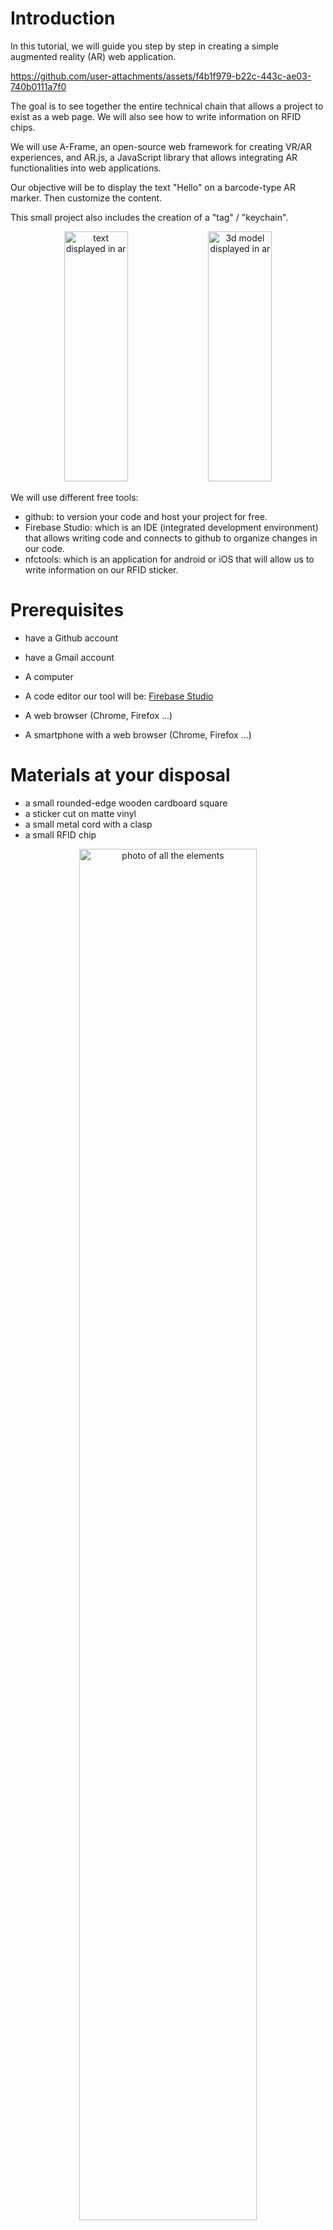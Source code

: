 # Introduction
In this tutorial, we will guide you step by step in creating a simple augmented reality (AR) web application.

https://github.com/user-attachments/assets/f4b1f979-b22c-443c-ae03-740b0111a7f0

The goal is to see together the entire technical chain that allows a project to exist as a web page. We will also see how to write information on RFID chips.

We will use A-Frame, an open-source web framework for creating VR/AR experiences, and AR.js, a JavaScript library that allows integrating AR functionalities into web applications.

Our objective will be to display the text "Hello" on a barcode-type AR marker. Then customize the content.

This small project also includes the creation of a "tag" / "keychain".
<div align="center">
  <img src="ressources/markup_1000019121.png" alt="text displayed in ar" width="45%" height="400"/>
  <img src="ressources/markup_1000019122.png" alt="3d model displayed in ar" width="45%" height="400"/>
</div>

We will use different free tools:
- github: to version your code and host your project for free.
- Firebase Studio: which is an IDE (integrated development environment) that allows writing code and connects to github to organize changes in our code.
- nfctools: which is an application for android or iOS that will allow us to write information on our RFID sticker.

# Prerequisites

- have a Github account
- have a Gmail account

- A computer
- A code editor our tool will be: [Firebase Studio](https://studio.firebase.google.com)
- A web browser (Chrome, Firefox ...)
- A smartphone with a web browser (Chrome, Firefox ...)



# Materials at your disposal
- a small rounded-edge wooden cardboard square
- a sticker cut on matte vinyl
- a small metal cord with a clasp
- a small RFID chip

<div align="center"> 
  <img src="ressources/PXL_20240912_065600761.jpg" alt="photo of all the elements" width="75%" />
</div>




For assembly, nothing could be simpler:
- stick the sticker on the wooden cardboard square on the location marked by the engraving.
- stick the RFID chip, centered, on the back of this square.
- unscrew the clasp and pass it through the hole.

and there you go! we're ready to move on to the digital part!

If you want more info on this part:
- [Sticker cutting explanations](https://github.com/LucieMrc/SilhouetteCameo_2spi)
- [Laser cutting explanations](https://github.com/b2renger/Introduction_Laser_Beambox)


📽️Speedrun video: 
- this tutorial seems long...
- actually no, it takes less than 10 minutes!
  
https://github.com/user-attachments/assets/0d7ed300-bff6-4171-a3a7-28d8e4be6978 


# Step 1: Create a GitHub account and repository
- Create a GitHub account: If you don't already have one, go to https://github.com/signup?source=login and create an account.

**☢️ The username you choose will be used for the address you'll need to type to see your project. <u>Choose a short name! without spaces, without special characters (accents, cedilla, etc.)</u>**

<div align="center"> 
  <img src="ressources/Capture_signup_github.png" alt="signup github page" width="49%" height="400"/>
  <img src="ressources/Capture_login_github.png" alt="login github page" width="49%" height="400"/>
</div>

- Create a new repository: Once logged in, click on the "New repository" button. Give your repository a name (for example, "microProjetAr"), add an optional description, and click "Create repository".

<div align="center"> 
<img src="ressources/Capture_github_newRepo.png" alt="menu to create new repo" width="75%" />
</div>
</br>
<div align="center"> 
<img src="ressources/Capture_github_newRepoCreation.png" alt="menu to create new repo" width="75%" />
</div>



# Step 2: Enable GitHub Pages
We will now configure GitHub Pages, to allow our project to be served by github servers when we enter the address: 

 https://*[your-username]*.github.io/*[your-repository]*


- Access settings: In your repository, click on the "Settings" tab, then on the "Pages" tab

<div align="center"> 
<img src="ressources/Capture_github_settings.png" alt="menu to access gh-pages settings" width="75%" />
</div>
</br>
<div align="center"> 
<img src="ressources/Capture_github_settings_pages.png" alt="Pages menu to access gh-pages settings" width="75%" />
</div>

- Select the branch: In the "GitHub Pages" section, select the "main" branch (or the main branch of your repository).
- Save changes: Click the "Save" button. Your GitHub Pages site will now be accessible at https://[your-username].github.io/[microprojetAr].

<div align="center"> 
<img src="ressources/Capture_github_settings_pages_activate.png" alt="activate gh-pages" width="75%" />
</div>

If you return to your project's home page, you will notice after a few minutes that some elements have changed. A deployment is now available!

<div align="center"> 
<img src="ressources/Capture_github_settings_pages_done.png" alt="gh-pages settings done" width="75%" />
</div>

All the infrastructure necessary to host your project is therefore in place, now you just need to add content.


# Step 3: Use Firebase Studio

Go to [Firebase Studio](https://studio.firebase.google.com) and log in.

Import the repository: Use the option to import your GitHub repository.

<div align="center"> 
<img src="ressources/fbs_home.JPG" alt="import repo in Firebase Studio" width="75%" />
</div>

Copy the address of the repository created previously.
<div align="center"> 
<img src="ressources/fbs_import.JPG" alt="import repo in Firebase Studio" width="75%" />
<img src="ressources/fbs_import_gh.JPG" alt="import repo in Firebase Studio" width="75%" />
</div>

Configure the project for web development use.

- Create a ".idx" folder:
  <div align="center"> 
  <img src="ressources/fbs_new_folder.JPG" alt="create a new file in Firebase Studio" width="75%" />
  </div>

- In this folder, create a file named "dev.nix"
  <div align="center"> 
  <img src="ressources/fbs_new_file.JPG" alt="create a new file in Firebase Studio" width="75%" />
  </div>
  To achieve this result:
   <div align="center"> 
  <img src="ressources/fbs_dev_nix.JPG" alt="create a new file in Firebase Studio" width="75%" />
  </div>

- Copy the development environment configuration code into the "dev.nix" file you just created. (This file will allow us to test our code directly in Firebase Studio and also test on our phone).
  ```nix
    # To learn more about how to use Nix to configure your environment
  # see: https://developers.google.com/idx/guides/customize-idx-env
  { pkgs, ... }: {
    # Which nixpkgs channel to use.
    channel = "stable-23.11"; # or "unstable"
    # Use https://search.nixos.org/packages to find packages
    packages = [
      pkgs.nodejs_20
      pkgs.python3
    ];
    # Sets environment variables in the workspace
    env = {};
    idx = {
      # Search for the extensions you want on https://open-vsx.org/ and use   "publisher.id"
      extensions = [
        # "vscodevim.vim"
      ];
      # Enable previews and customize configuration
      previews = {
        enable = true;
        previews = {
          web = {
            command = ["python3" "-m" "http.server" "$PORT" "--bind" "0.0.0.0"];
            manager = "web";
          };
        };
      };
      # Workspace lifecycle hooks
      workspace = {
        # Runs when a workspace is first created
        onCreate = {
          # Example: install JS dependencies from NPM
          # npm-install = "npm install";
          # Open editors for the following files by default, if they exist:
          default.openFiles = [ "style.css" "main.js" "index.html" ];
        };
        # Runs when the workspace is (re)started
        onStart = {
          # Example: start a background task to watch and re-build backend code
          # watch-backend = "npm run watch-backend";
        };
      };
    };
  }
  ```
Your work environment should look like this:
   
  <div align="center"> 
  <img src="ressources/fbs_filled_nix.JPG" alt="create a new file in Firebase Studio" width="100%" />
  </div>

All you have to do is click the "Rebuild Environment" button and you're good to go!

In theory Firebase Studio should reload to take into account the changes specified in the `dev.nix` but if this is not the case, use the palette with `Ctrl + Shift + P` (`Cmd + Shift + P` on Mac) and search for "rebuild" to find the "rebuild environment" option.

<img src="ressources/fbs_rebuild_env.JPG" alt="rebuild the IDE" width="100%" />

# Step 4: Create the HTML page

Create an index.html file: In your Firebase Studio, create a file named **"index.html"**.

<div align="center"> 
<img src="ressources/fbs_create_html.JPG" alt="create a new file in Firebase Studio" width="75%" />
</div>


Add the HTML code: Copy and paste the following HTML code into your index.html file:

```HTML
<!DOCTYPE html>
<html>

<head>
  <title>My first AR app</title>
  <script src="https://aframe.io/releases/1.6.0/aframe.min.js"></script>
  <script src="https://raw.githack.com/AR-js-org/AR.js/master/aframe/build/aframe-ar.js"></script> 
</head>

<body>
    <a-scene embedded
    arjs="sourceType: webcam; detectionMode: mono_and_matrix; matrixCodeType: 3x3; trackingMethod: best ; changeMatrixMode: modelViewMatrix;"
    renderer="sortObjects: true; antialias: true; colorManagement: true; logarithmicDepthBuffer: true;"

    vr-mode-ui="enabled: false"

    smooth=" true" smoothCount="5" smoothTolerance=".05" smoothThreshold="5"
    
    sourceWidth="800" sourceHeight="600" displayWidth="1280" displayHeight="720">

      
        <a-marker type='barcode' value='0'>
   
            <a-text value="Hello !" 
            side="double" position = "0 0 -1" rotation="270 0 0" 
            width="8"
            color="red" align="center" >
            </a-text>

        </a-marker>

        <a-entity camera></a-entity>
  </a-scene>
</body>
</html>
```


# Step 5: Understanding the code
This code creates a simple augmented reality (AR) experience using A-Frame and AR.js. Let's break down what each part does:

If you're not comfortable and don't know at all how HTML code works, click on the little triangle to unfold an explanation of HTML syntax basics

<details > <summary> <b>&#128161 HTML basics</b> </summary>

An HTML page is like a sandwich. It needs top bread and bottom bread to contain the filling!

The top and bottom bread are the ```<html>``` and ```</html>``` tags. They tell the browser that the content between these tags is HTML code.

Two main parts: Inside the "HTML sandwich", we find two parts:

**The head** (```<head>``` and ```</head>```): It's like the information on the sandwich packaging. We put important information for the browser there, but which is not displayed directly to the user.

For example:
- The page title ```<title>``` which describes to the browser what to display in the tab bar.

- Links to CSS files to load the layout

- Links to JavaScript files for interactive functionalities

**The body** (```<body>``` and ```</body>```): It's the sandwich filling! It's the visible content of the web page: text, images, videos, etc.

The syntax and therefore the interpretation by the browser of html code is based on opening and closing tags:

- The **opening** tag (for example ```<p>```) tells the browser: "Attention, we're starting a paragraph!"
- The closing tag (for example ```</p>```) says: "There, the paragraph is finished."

All content between the opening tag and the closing tag is considered part of this element.

Example:
```html
<html>
<head>
  <title>My web page</title>
</head>
<body>
  <h1>Welcome!</h1>
  <p>This is a text paragraph.</p>
</body>
</html>
```
In this example:

- ```<html>``` opens the HTML page and ```</html>``` closes it.
- ```<head>``` opens the header section and ```</head>``` closes it.
- ```<title>``` opens the page title and ```</title>``` closes it.
- ```<body>``` opens the page body and ```</body>``` closes it.
- ```<h1>``` opens a level 1 title and ```</h1>``` closes it.
- ```<p>``` opens a paragraph and ```</p>``` closes it.

</details>
</br>

Here we have a classic HTML structure: The code sets up a basic HTML page with <head> and <body> sections.


In the ```<head>``` part, we add: 

- le titre de l'expérience
  ```html
  <title>Ma première app AR</title>
  ```

- la *Bibliothèque A-Frame* : Il inclut la bibliothèque A-Frame (aframe.min.js) qui est un framework JavaScript permettant de créer des expériences de réalité virtuelle (RV) et de RA en utilisant du HTML.
Une bibliothèque est simplement du code que l'on ammène dans le projet pour ajouter des fonctionnalités supplémentaires. Un framework est une bibliothèque qui nécessite de respecter certaines regles pour bien marcher, mais en echange un framework est plus puissante qu'une bibliothèque normale.
  ```html
  <script src="https://aframe.io/releases/1.3.0/aframe.min.js"></script>
  ``` 

- la *Bibliothèque AR.js* : Il inclut la bibliothèque AR.js (aframe-ar.js) qui ajoute des capacités de RA à A-Frame.
  ```html
  <script src="https://raw.githubusercontent.com/jeromeetienne/AR.js/master/aframe/build/aframe-ar.js"></script>  
  ```

Dans la partie ```<body>```, et c'est ici que tout ce joue pour le contenu visible par l'utilisateur. Nous ajoutons : 

- la *scène RA* : L'élément ```<a-scene>``` crée la scène de RA.
  ```html
  <a-scene embedded
    arjs="sourceType: webcam; detectionMode: mono_and_matrix; matrixCodeType: 3x3; trackingMethod: best ; changeMatrixMode: modelViewMatrix;"
    renderer="sortObjects: true; antialias: true; colorManagement: true; physicallyCorrectLights; logarithmicDepthBuffer: true;"

    vr-mode-ui="enabled: false"

    smooth=" true" smoothCount="5" smoothTolerance=".05" smoothThreshold="5"
    
    sourceWidth="800" sourceHeight="600" displayWidth="1280" displayHeight="720">

        <!-- contenu de l'expérience AR avec d'autres balises -->

  </a-scene>
  ```
  Remarquez que dans la balise ouvrante ```<a-scene>``` nous ajoutons beaucoup d'options (qui s'appellent attributs en html)  pour configuer la manière dont la scène va s'afficher.

  <details > <summary> <b>&#128161 les détails des options de configuration de l'attribut arjs</b> </summary>
  - *embedded* : Cet attribut indique à A-Frame d'intégrer la scène dans la page HTML.

  - *arjs* : Cet attribut configure AR.js 
    - *sourceType: webcam* : Utilise la webcam de l'appareil comme source vidéo.
    - *detectionMode: mono_and_matrix* : Détecte à la fois les images cibles et les marqueurs de type code-barres.
    - *matrixCodeType: 3x3* : Spécifie que le type de code-barres utilisé est un code-barres matriciel 3x3.
    - *trackingMethod: best* : Utilise la meilleure méthode de suivi disponible.
    - *changeMatrixMode: modelViewMatrix* : Mode de changement de matrice pour le suivi.
    - *vr-mode-ui="enabled: false"* : Désactive l'interface utilisateur du mode VR.
    - *renderer*. Configure le rendu de la scène avec des options pour le tri des objets, l'antialiasing, la gestion des couleurs, etc.
    - *smooth* : Active le lissage du mouvement de la caméra.
  </details>
  </br>

- Le *marqueur* : L'élément ```<a-marker>``` définit un marqueur de type code-barres avec la valeur '2'. Lorsque la caméra détecte ce marqueur, le contenu à l'intérieur de la balise sera affiché en RA.
  ```html
  <a-marker type='barcode' value='0'>
    <!-- ajouter du contenu qui sera visible par l'utilisateur et donc ancré sur notre marqueur -->
  </a-marker>
  ```
  Ici la valeur 2 correspond à un motif précis qui a été prédécoupé pour vous à la [découpeuse de stickers](https://github.com/LucieMrc/SilhouetteCameo_2spi). Avec la technique que nous utilisons [il existe 64 motifs différents](https://github.com/b2renger/Introduction_A-frame/blob/main/markers/barcodes/2.png) qui peuvent être détectés en même temps par arjs.

- Un texte : L'élément <a-text> crée un texte en 3D qui sera affiché au-dessus du marqueur. Le texte est "Hello !", de couleur rouge et centré.
  ```html
  <a-text value="Hello !" 
            side="double" position = "0 0 -1" rotation="270 0 0" 
            width="8"
            color="red" align="center" >
  </a-text>
  ```
    <details > <summary> <b>&#128161 les détails des attributs de la balise a-text</b> </summary>
  - *value* : Le texte à afficher.
  - *side=double* : permet d'afficher le texte quelque soit l'angle sous lequel on le regarde.
  - *position="0 0 -1" : la position xyz du centre du texte par rapport au centre du marqueur.
  - *rotation="270 0 0"* :
  - *width="8"* : la largeur du texte.
  - *color="red"* : la couleur du texte.
  - *align="center"* : l'alignement du texte.
  </details>
  </br>

- Caméra : L'élément ```<a-entity camera>``` définit la caméra de la scène, le fonctionnement par défaut nous convient parfaitement, mais il est possible d'ajouter des fonctionalités comme par exemple l'interaction via l'orientation du regard ('gaze' interaction).


En résumé, ce code crée une expérience de RA où un texte apparaît dans un esapce 3D lorsque le marqueur code-barres 2 est détecté par la caméra.



# Étape 6 : Tester

- Enregistrer les modifications : Enregistrez votre fichier index.html.

- Tester votre projet : Affichez la webview de votre projet.

  Pour ouvrir la preview de votre app, cherchez "web" dans la palette pour trouver "Show Web Preview". (rappel: la palette c'est `Ctrl/Cmd + Shift + P`).


  <div align="center"> 
  <img src="ressources/fbs_show_web.JPG" alt="command palette" width="100%" />
  </div>

  Vous pouvez alors visionner votre page en plein écran en cliquant sur le petit icône en haut à droite.

  <div align="center"> 
  <img src="ressources/fbs_open_full.JPG" alt="command palette" width="75%" />
  </div>

  Cela ouvrira votre expérience dans un nouvel onglet sur votre ordinateur. A ce stade vous devriez voir : une page web vous montrant vous !

  Si vous montrez le marqueur à la caméra vous devriez voir ceci :

  <div align="center"> 
  <img src="ressources/Capture_final_product_v1.png" alt="command palette" width="75%" />
  </div>

  Votre projet fonctionne donc dans l'éditeur et avec la caméra de votre ordinateur.

  Vous pouvez maintenant le tester sur votre smartphone. Il vous suffit de vous rendre sur la page que vous venez d'ouvrir.

  Pour cela vous pouvez cliquer sur l'icône "lien" en haut à droite à côté de l'icône pour ouvrir dans une nouvelle fenêtre. Scannez le qr code et vous voilà avec la page chargée sur votre téléphone.

  <div align="center"> 
  <img src="ressources/fbs_qr_of_page.JPG" alt="command palette" width="75%" />
  </div>

  
Vous pouvez ensuite répéter ces opérations en changeant le code, sauvegardant et en actualisant la page. 

Essayer par exemple de changer le texte, sa couleur, sa taille, sa position etc.



# Étape 7 : Publier l'application

Commiter les modifications : Utilisez les outils de versioning de Firebase Studio pour commiter vos changements et les pousser sur votre dépôt GitHub.

- Cliquer sur le bouton source control de Firebase Studio
  <div align="center"> 
  <img src="ressources/fbs_git.JPG" alt="" width="10%" />
  </div>

- 'Stager' les changements en cliquant sur le "+"
  <div align="center"> 
  <img src="ressources/fbs_stage_all.JPG" alt="" width="75%"/>
  </div>

- 'Commiter' les changements en cliquant sur le bouton 'commit'
  <div align="center"> 
  <img src="ressources/fbs_commit.JPG" alt=" " width="75%"/>
  </div>

- Synchroniser les changements en cliquant sur le bouton 'commit'
  <div align="center"> 
  <img src="ressources/fbs_publish.JPG" alt=" " width="75%"/>
  </div>

Cette dernière opération va envoyer vos changements à votre dépot github et du coup mettre à jour la page mise en ligne.

**Votre expérience est maintenant déployée à l'adresse :** *https://[votre-nom-utilisateur].github.io/[votre-depot]*

**✨	 Félicitations ! ✨**  Vous avez créé votre première application AR. Vous pouvez maintenant personnaliser votre application en modifiant le texte, en ajoutant des modèles 3D, et en expérimentant avec différentes fonctionnalités d'A-Frame et AR.js.

Note : Ce tutoriel est une introduction de base. Pour approfondir vos connaissances, consultez la documentation officielle d'A-Frame et AR.js.

 #  Étape 8 : Encoder le sticker RFID

Notre but est de programmer notre sticker RFID pour que lorsque nous approchons notre téléphone, celui-ci va nous proposer d'ouvrir la page web hébergeant notre projet.

Pour cela nous allons utiliser NFCTools qui est gratuit et qui est disponible pour [Android](https://play.google.com/store/apps/details?id=com.wakdev.wdnfc&hl=fr) ou [iOS](https://apps.apple.com/fr/app/nfc-tools/id1252962749)?.

- Choisir l'onglet "Ecrire" et sélectionner "ajouter un enregistrement"
  <div align="center"> 
  <img src="ressources/NFCTools_ecrire.png" alt=" " width="75%"/>
  </div>
- Choisir "URL/URI"
  <div align="center"> 
  <img src="ressources/NFCTools_ajout.png" alt=" " width="75%"/>
  </div>
- Entrer l'adresse de votre page puis valider
  <div align="center"> 
  <img src="ressources/NFCTools_url+gh_pages.png" alt=" " width="75%"/>
  </div>
- Vous pouvez maintenant cliquer sur le bouton "Ecrire" sous le champ "Plus d'options"
  <div align="center"> 
  <img src="ressources/NFCTools_enregistrer.png" alt=" " width="75%"/>
  </div>
- Vous devrier voir cet écran vous demandant d'approcher votre smartphone du sticker.
  <div align="center"> 
  <img src="ressources/NFCTools_approcher.png" alt=" " width="75%"/>
  </div>
- Une fois que vous avez réussi à détecter votre sticker, l'écriture devrait s'effectuer
  <div align="center"> 
  <img src="ressources/NFCTools_valider.png" alt=" " width="75%"/>
  </div>

Normalement c'est bon !
Vous pouvez fermer NFCTools et tester !



# Pour aller plus loin ...

Un cours entier en anglais est disponible sur [le site de l'ateliernum](http://ateliernum.github.io) à cette adresse : https://github.com/b2renger/Introduction_A-frame#introduction_a-frame

Personnaliser l'apparence : Ajouter d'autres éléments, modifier les couleurs, les tailles et les positions des éléments.

Ajouter des modèles 3D : Importer des modèles 3D dans votre scène.

Utiliser d'autres types de marqueurs : Explorer les différents types de marqueurs AR.

Créer des interactions : Ajouter des événements et des interactions à votre application.
